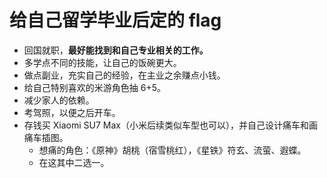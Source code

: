 # 给自己留学毕业后定的 flag

- 回国就职，**最好能找到和自己专业相关的工作。**
- 多学点不同的技能，让自己的饭碗更大。
- 做点副业，充实自己的经验，在主业之余赚点小钱。
- 给自己特别喜欢的米游角色抽 6+5。
- 减少家人的依赖。
- 考驾照，以便之后开车。
- 存钱买 Xiaomi SU7 Max（小米后续类似车型也可以），并自己设计痛车和画痛车插图。
  - 想痛的角色：《原神》胡桃（宿雪桃红），《星铁》符玄、流萤、遐蝶。
  - 在这其中二选一。
